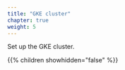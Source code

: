 ```yaml
---
title: "GKE cluster"
chapter: true
weight: 5
---
```

Set up the GKE cluster.

{{% children showhidden="false" %}}